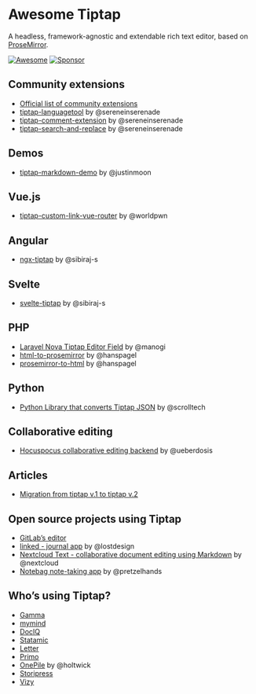 # Awesome Tiptap
A headless, framework-agnostic and extendable rich text editor, based on [ProseMirror](https://github.com/ProseMirror/prosemirror).

[![Awesome](https://awesome.re/badge-flat.svg)](https://awesome.re)
[![Sponsor](https://img.shields.io/static/v1?label=Sponsor&message=%E2%9D%A4&logo=GitHub)](https://github.com/sponsors/ueberdosis)

## Community extensions
- [Official list of community extensions](https://github.com/ueberdosis/tiptap/issues/819)
- [tiptap-languagetool](https://github.com/sereneinserenade/tiptap-languagetool) by @sereneinserenade
- [tiptap-comment-extension](https://github.com/sereneinserenade/tiptap-comment-extension) by @sereneinserenade
- [tiptap-search-and-replace](https://github.com/sereneinserenade/tiptap-search-n-replace-demo) by @sereneinserenade

## Demos
- [tiptap-markdown-demo](https://github.com/justinmoon/tiptap-markdown-demo) by @justinmoon

## Vue.js
- [tiptap-custom-link-vue-router](https://github.com/worldpwn/tiptap-custom-link-vue-router) by @worldpwn

## Angular
- [ngx-tiptap](https://github.com/sibiraj-s/ngx-tiptap) by @sibiraj-s

## Svelte
- [svelte-tiptap](https://github.com/sibiraj-s/svelte-tiptap) by @sibiraj-s

## PHP
- [Laravel Nova Tiptap Editor Field](https://github.com/manogi/nova-tiptap) by @manogi
- [html-to-prosemirror](https://github.com/ueberdosis/html-to-prosemirror) by @hanspagel
- [prosemirror-to-html](https://github.com/ueberdosis/prosemirror-to-html) by @hanspagel

## Python
- [Python Library that converts Tiptap JSON](https://github.com/scrolltech/tiptapy) by @scrolltech

## Collaborative editing
- [Hocuspocus collaborative editing backend](https://hocuspocus.dev) by @ueberdosis

## Articles
- [Migration from tiptap v.1 to tiptap v.2](https://dev.to/worldpwn/migration-from-tiptap-v1-to-tiptap-v2-1lh3)

## Open source projects using Tiptap
- [GitLab’s editor](https://gitlab.com/gitlab-org/gitlab/-/tree/master/app/assets/javascripts/content_editor)
- [linked - journal app](https://github.com/lostdesign/linked) by @lostdesign
- [Nextcloud Text - collaborative document editing using Markdown](https://github.com/nextcloud/text) by @nextcloud
- [Notebag note-taking app](https://github.com/pretzelhands/notebag) by @pretzelhands

## Who’s using Tiptap?
- [Gamma](https://gamma.app/#recent)
- [mymind](https://mymind.com/)
- [DocIQ](https://www.dociq.io/)
- [Statamic](https://statamic.com/)
- [Letter](https://letter.so/)
- [Primo](https://primo.af/)
- [OnePile](https://onepile.app/) by @holtwick
- [Storipress](https://storipress.com/)
- [Vizy](https://verbb.io/craft-plugins/vizy/features)
